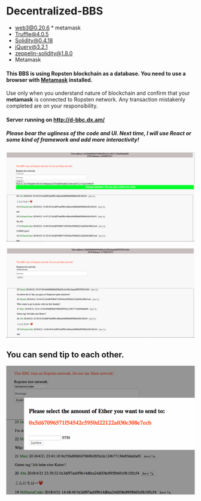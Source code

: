 # Decentralized-BBS
- web3@0.20.6 * metamask
- Truffle@4.0.5
- Solidity@0.4.18
- jQuery@3.2.1
- zeppelin-solidity@1.8.0
- Metamask

#### This BBS is using **Ropsten** blockchain as a database. You need to use a browser with [Metamask](https://metamask.io/) installed. 

 Use only when you understand nature of blockchain and confirm that your __metamask__ is connected to Ropsten network. 
 Any transaction mistakenly completed are on your responsibility. 

#### Server running on http://d-bbc.dx.am/


##### Please bear the ugliness of the code and UI. Next time, I will use React or some kind of framework and add more interactivity!

![alt text](images/1.png)


![alt text](images/2.png)


## You can send tip to each other.

![alt text](images/tip.png)
